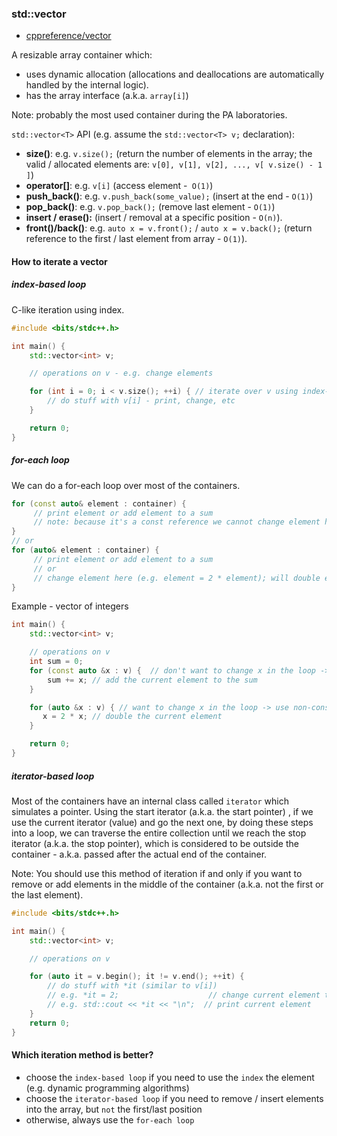 ### std::vector
* [cppreference/vector](https://en.cppreference.com/w/cpp/container/vector)

A resizable array container which:
* uses dynamic allocation (allocations and deallocations are automatically handled by the internal logic).
* has the array interface (a.k.a. `array[i]`)

Note: probably the most used container during the PA laboratories.

`std::vector<T>` API (e.g. assume the `std::vector<T> v;` declaration):
* **size()**: e.g. `v.size();` (return the number of elements in the array; the valid / allocated elements are: `v[0], v[1], v[2], ..., v[ v.size() - 1 ]`)
* **operator[]**: e.g. `v[i]` (access element -` O(1)`)
*  **push_back()**: e.g. `v.push_back(some_value);` (insert at the end - `O(1)`)
*  **pop_back()**: e.g. `v.pop_back();` (remove last element - `O(1)`)
* **insert / erase():** (insert / removal at a specific position - `O(n)`).
*  **front()/back()**: e.g. `auto x = v.front();` / `auto x = v.back();` (return reference to the first / last element from array - `O(1)`).

#### How to iterate a vector

##### index-based loop
C-like iteration using index.

```cpp
#include <bits/stdc++.h>

int main() {
    std::vector<int> v;

    // operations on v - e.g. change elements

    for (int i = 0; i < v.size(); ++i) { // iterate over v using index-based loop
        // do stuff with v[i] - print, change, etc
    }

    return 0;
}
```

#####  for-each loop
We can do a for-each loop over most of the containers.

```cpp
for (const auto& element : container) {
     // print element or add element to a sum
     // note: because it's a const reference we cannot change element here
}
// or
for (auto& element : container) {
     // print element or add element to a sum
     // or
     // change element here (e.g. element = 2 * element); will double every element from container_
}
```
Example - vector of integers
```cpp
int main() {
    std::vector<int> v;

    // operations on v
    int sum = 0;
    for (const auto &x : v) {  // don't want to change x in the loop -> use const reference
        sum += x; // add the current element to the sum
    }

    for (auto &x : v) { // want to change x in the loop -> use non-const reference
       x = 2 * x; // double the current element
    }

    return 0;
}
```

##### iterator-based loop

Most of the containers have an internal class called `iterator` which simulates a pointer. Using the start iterator (a.k.a. the start pointer) , if we use the current iterator (value) and go the next one, by doing these steps into a loop, we can traverse the entire collection until we reach the stop iterator (a.k.a. the stop pointer), which is considered to be outside the container - a.k.a. passed after the actual end of the container.

Note: You should use this method of iteration if and only if you want to remove or add elements in the middle of the container (a.k.a. not the first or the last element).

```cpp
#include <bits/stdc++.h>

int main() {
    std::vector<int> v;

    // operations on v

    for (auto it = v.begin(); it != v.end(); ++it) {
        // do stuff with *it (similar to v[i])
        // e.g. *it = 2;                    // change current element to 2
        // e.g. std::cout << *it << "\n";  // print current element
    }
    return 0;
}
```

#### Which iteration method is better?

* choose the `index-based loop` if you need to use the `index` the element (e.g. dynamic programming algorithms)
* choose the `iterator-based loop` if you need to remove / insert elements into the array, but `not` the first/last position
* otherwise, always use the `for-each loop`
